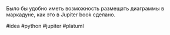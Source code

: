 Было бы удобно иметь возможность размещать диаграммы в маркадуне, как это в Jupiter book сделано.

#idea #python #jupiter #platuml